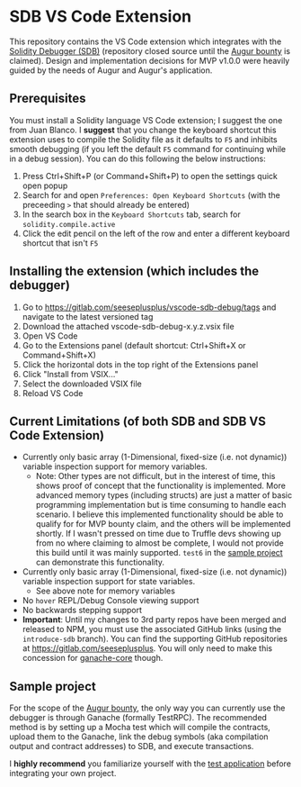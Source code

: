 # SDB VS Code Extension
This repository contains the VS Code extension which integrates with the [Solidity Debugger (SDB)](https://gitlab.com/seeseplusplus/solidity-debugger) (repository closed source until the [Augur bounty](https://github.com/AugurProject/augur-bounties#-bounty-2-portable-solidity-debugger) is claimed). Design and implementation decisions for MVP v1.0.0 were heavily guided by the needs of Augur and Augur's application.

## Prerequisites
You must install a Solidity language VS Code extension; I suggest the one from Juan Blanco. I **suggest** that you change the keyboard shortcut this extension uses to compile the Solidity file as it defaults to `F5` and inhibits smooth debugging (if you left the default `F5` command for continuing while in a debug session). You can do this following the below instructions:
1. Press Ctrl+Shift+P (or Command+Shift+P) to open the settings quick open popup
1. Search for and open `Preferences: Open Keyboard Shortcuts` (with the preceeding `>` that should already be entered)
1. In the search box in the `Keyboard Shortcuts` tab, search for `solidity.compile.active`
1. Click the edit pencil on the left of the row and enter a different keyboard shortcut that isn't `F5`

## Installing the extension (which includes the debugger)
1. Go to https://gitlab.com/seeseplusplus/vscode-sdb-debug/tags and navigate to the latest versioned tag
1. Download the attached vscode-sdb-debug-x.y.z.vsix file
1. Open VS Code
1. Go to the Extensions panel (default shortcut: Ctrl+Shift+X or Command+Shift+X)
1. Click the horizontal dots in the top right of the Extensions panel
1. Click "Install from VSIX..."
1. Select the downloaded VSIX file
1. Reload VS Code

## Current Limitations (of both SDB and SDB VS Code Extension)
- Currently only basic array (1-Dimensional, fixed-size (i.e. not dynamic)) variable inspection support for memory variables.
    - Note: Other types are not difficult, but in the interest of time, this shows proof of concept that the functionality is implemented. More advanced memory types (including structs) are just a matter of basic programming implementation but is time consuming to handle each scenario. I believe this implemented functionality should be able to qualify for for MVP bounty claim, and the others will be implemented shortly. If I wasn't pressed on time due to Truffle devs showing up from no where claiming to almost be complete, I would not provide this build until it was mainly supported. `test6` in the [sample project](https://gitlab.com/seeseplusplus/sdb-sample) can demonstrate this functionality.
- Currently only basic array (1-Dimensional, fixed-size (i.e. not dynamic)) variable inspection support for state variables.
    - See above note for memory variables
- No `hover` REPL/Debug Console viewing support
- No backwards stepping support
- **Important**: Until my changes to 3rd party repos have been merged and released to NPM, you must use the associated GitHub links (using the `introduce-sdb` branch). You can find the supporting GitHub repositories at https://gitlab.com/seeseplusplus. You will only need to make this concession for [ganache-core](https://gitlab.com/seeseplusplus/vscode-sdb-debug/blob/master/package.json#L35) though.

## Sample project
For the scope of the [Augur bounty](https://github.com/AugurProject/augur-bounties#-bounty-2-portable-solidity-debugger), the only way you can currently use the debugger is through Ganache (formally TestRPC). The recommended method is by setting up a Mocha test which will compile the contracts, upload them to the Ganache, link the debug symbols (aka compilation output and contract addresses) to SDB, and execute transactions.

I **highly recommend** you familiarize yourself with the [test application](https://gitlab.com/seeseplusplus/sdb-sample) before integrating your own project.
